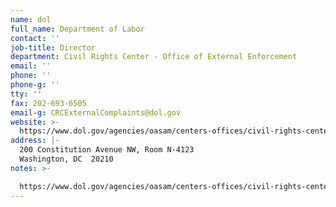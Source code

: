 ```yaml
---
name: dol
full_name: Department of Labor
contact: ''
job-title: Director
department: Civil Rights Center - Office of External Enforcement
email: ''
phone: ''
phone-g: ''
tty: ''
fax: 202-693-6505
email-g: CRCExternalComplaints@dol.gov
website: >-
  https://www.dol.gov/agencies/oasam/centers-offices/civil-rights-center/external
address: |-
  200 Constitution Avenue NW, Room N-4123
  Washington, DC  20210
notes: >-

  https://www.dol.gov/agencies/oasam/centers-offices/civil-rights-center/external/how-to-file-complaint
---
```


